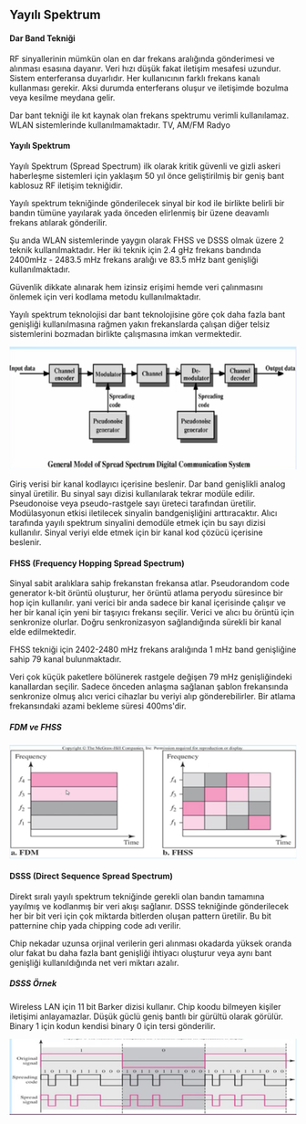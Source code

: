 Yayılı Spektrum
------

#### Dar Band Tekniği
RF sinyallerinin mümkün olan en dar frekans aralığında gönderimesi ve alınması esasına dayanır. Veri hızı düşük fakat iletişim mesafesi uzundur. Sistem enterferansa duyarlıdır. Her kullanıcının farklı frekans kanalı kullanması gerekir. Aksi durumda enterferans oluşur ve iletişimde bozulma veya kesilme meydana gelir. 

Dar bant tekniği ile kıt kaynak olan frekans spektrumu verimli kullanılamaz. WLAN sistemlerinde kullanılmamaktadır. TV, AM/FM Radyo

#### Yayılı Spektrum
Yayılı Spektrum (Spread Spectrum) ilk olarak kritik güvenli ve gizli askeri haberleşme sistemleri için yaklaşım 50 yıl önce geliştirilmiş bir geniş bant kablosuz RF iletişim tekniğidir.

Yayılı spektrum tekniğinde gönderilecek sinyal bir kod ile birlikte belirli bir bandın tümüne yayılarak yada önceden elirlenmiş bir üzene deavamlı frekans atılarak gönderilir.

Şu anda WLAN sistemlerinde yaygın olarak FHSS ve DSSS olmak üzere 2 teknik kullanılmaktadır. Her iki teknik için 2.4 gHz frekans bandında 2400mHz - 2483.5 mHz frekans aralığı ve 83.5 mHz bant genişliği kullanılmaktadır. 

Güvenlik dikkate alınarak hem izinsiz erişimi hemde veri çalınmasını önlemek için veri kodlama metodu kullanılmaktadır.

Yayılı spektrum teknolojisi dar bant teknolojisine göre çok daha fazla bant genişliği kullanılmasına rağmen yakın frekanslarda çalışan diğer telsiz sistemlerini bozmadan birlikte çalışmasına imkan vermektedir.

![](yayili-spektrum.png)

Giriş verisi bir kanal kodlayıcı içerisine beslenir. Dar band genişlikli analog sinyal üretilir. Bu sinyal sayı dizisi kullanılarak tekrar modüle edilir. Pseudonoise veya pseudo-rastgele sayı üreteci tarafından üretilir. Modülasyonun etkisi iletilecek sinyalin bandgenişliğini arttıracaktır. Alıcı tarafında yayılı spektrum sinyalini demodüle etmek için bu sayı dizisi kullanılır. Sinyal veriyi elde etmek için bir kanal kod çözücü içerisine beslenir.

#### FHSS (Frequency Hopping Spread Spectrum)
Sinyal sabit aralıklara sahip frekanstan frekansa atlar. Pseudorandom code generator k-bit örüntü oluşturur, her örüntü atlama peryodu süresince bir hop için kullanılır. yani verici bir anda sadece bir kanal içerisinde çalışır ve her bir kanal için yeni bir taşıyıcı frekansı seçilir. Verici ve alıcı bu örüntü için senkronize olurlar. Doğru senkronizasyon sağlandığında sürekli bir kanal elde edilmektedir.

FHSS tekniği için 2402-2480 mHz frekans aralığında 1 mHz band genişliğine sahip 79 kanal bulunmaktadır.

Veri çok küçük paketlere bölünerek rastgele değişen 79 mHz genişliğindeki kanallardan seçilir. Sadece önceden anlaşma sağlanan şablon frekansında senkronize olmuş alıcı verici cihazlar bu veriyi alıp gönderebilirler. Bir atlama frekansındaki azami bekleme süresi 400ms'dir.

##### FDM ve FHSS
![](fhss.png)

#### DSSS (Direct Sequence Spread Spectrum)
Direkt sıralı yayılı spektrum tekniğinde gerekli olan bandın tamamına yayılmış ve kodlanmış bir veri akışı sağlanır. DSSS tekniğinde gönderilecek her bir bit veri için çok miktarda bitlerden oluşan pattern üretilir. Bu bit patternine chip yada chipping code adı verilir.

Chip nekadar uzunsa orjinal verilerin geri alınması okadarda yüksek oranda olur fakat bu daha fazla bant genişliği ihtiyacı oluşturur veya aynı bant genişliği kullanıldığında net veri miktarı azalır.

##### DSSS Örnek
Wireless LAN için 11 bit Barker dizisi kullanır. Chip koodu bilmeyen kişiler iletişimi anlayamazlar. Düşük güclü geniş bantlı bir gürültü olarak görülür. Binary 1 için kodun kendisi binary 0 için tersi gönderilir.

![](dsss.png)


